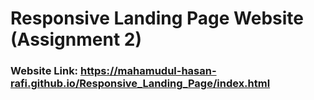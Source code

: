 # Responsive Landing Page Website (Assignment 2)
### Website Link: https://mahamudul-hasan-rafi.github.io/Responsive_Landing_Page/index.html
